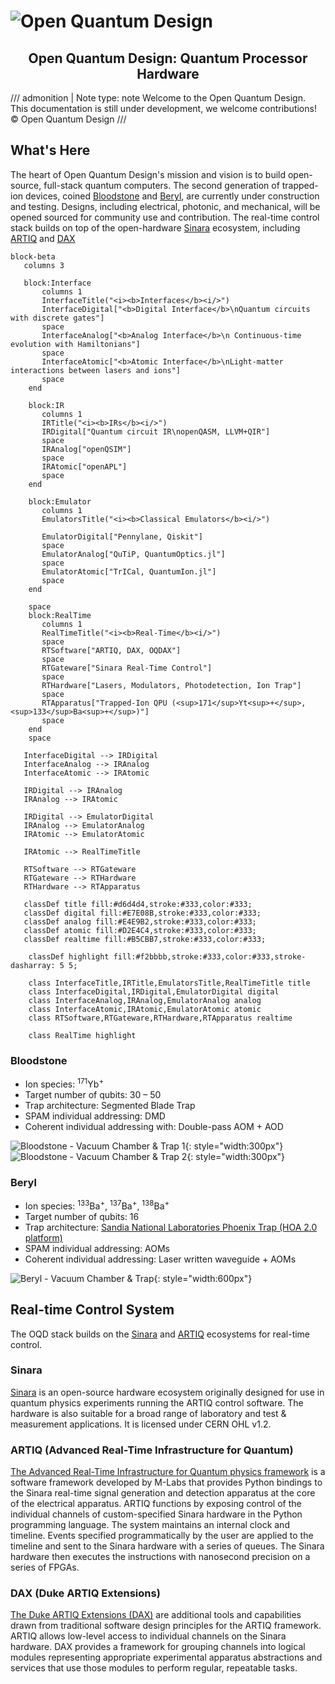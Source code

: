 # ![Open Quantum Design](../img/oqd-logo-text.png)

<div align="center">
    <h2 align="center">
        Open Quantum Design: Quantum Processor Hardware
    </h2>
</div>

<!-- prettier-ignore -->
/// admonition | Note
    type: note
Welcome to the Open Quantum Design.
This documentation is still under development, we welcome contributions! © Open Quantum Design
///


## What's Here
The heart of Open Quantum Design's mission and vision is to build open-source, full-stack
quantum computers. The second generation of trapped-ion devices, coined [Bloodstone](#bloodstone) and [Beryl](#beryl), 
are currently under construction and testing. Designs, including electrical, photonic, and mechanical,
will be opened sourced for community use and contribution. 
The real-time control stack builds on top of the open-hardware [Sinara](#sinara) ecosystem,
including [ARTIQ](#artiq) and [DAX](#dax)


```mermaid
block-beta
   columns 3
   
   block:Interface
       columns 1
       InterfaceTitle("<i><b>Interfaces</b><i/>")
       InterfaceDigital["<b>Digital Interface</b>\nQuantum circuits with discrete gates"] 
       space
       InterfaceAnalog["<b>Analog Interface</b>\n Continuous-time evolution with Hamiltonians"] 
       space
       InterfaceAtomic["<b>Atomic Interface</b>\nLight-matter interactions between lasers and ions"]
       space
    end
    
    block:IR
       columns 1
       IRTitle("<i><b>IRs</b><i/>")
       IRDigital["Quantum circuit IR\nopenQASM, LLVM+QIR"] 
       space
       IRAnalog["openQSIM"]
       space
       IRAtomic["openAPL"]
       space
    end
    
    block:Emulator
       columns 1
       EmulatorsTitle("<i><b>Classical Emulators</b><i/>")
       
       EmulatorDigital["Pennylane, Qiskit"] 
       space
       EmulatorAnalog["QuTiP, QuantumOptics.jl"]
       space
       EmulatorAtomic["TrICal, QuantumIon.jl"]
       space
    end
    
    space
    block:RealTime
       columns 1
       RealTimeTitle("<i><b>Real-Time</b><i/>")
       space
       RTSoftware["ARTIQ, DAX, OQDAX"] 
       space
       RTGateware["Sinara Real-Time Control"]
       space
       RTHardware["Lasers, Modulators, Photodetection, Ion Trap"]
       space
       RTApparatus["Trapped-Ion QPU (<sup>171</sup>Yt<sup>+</sup>, <sup>133</sup>Ba<sup>+</sup>)"]
       space
    end
    space
    
   InterfaceDigital --> IRDigital
   InterfaceAnalog --> IRAnalog
   InterfaceAtomic --> IRAtomic
   
   IRDigital --> IRAnalog
   IRAnalog --> IRAtomic
   
   IRDigital --> EmulatorDigital
   IRAnalog --> EmulatorAnalog
   IRAtomic --> EmulatorAtomic
   
   IRAtomic --> RealTimeTitle
   
   RTSoftware --> RTGateware
   RTGateware --> RTHardware
   RTHardware --> RTApparatus
   
   classDef title fill:#d6d4d4,stroke:#333,color:#333;
   classDef digital fill:#E7E08B,stroke:#333,color:#333;
   classDef analog fill:#E4E9B2,stroke:#333,color:#333;
   classDef atomic fill:#D2E4C4,stroke:#333,color:#333;
   classDef realtime fill:#B5CBB7,stroke:#333,color:#333;

    classDef highlight fill:#f2bbbb,stroke:#333,color:#333,stroke-dasharray: 5 5;

    class InterfaceTitle,IRTitle,EmulatorsTitle,RealTimeTitle title
    class InterfaceDigital,IRDigital,EmulatorDigital digital
    class InterfaceAnalog,IRAnalog,EmulatorAnalog analog
    class InterfaceAtomic,IRAtomic,EmulatorAtomic atomic
    class RTSoftware,RTGateware,RTHardware,RTApparatus realtime
    
    class RealTime highlight
```


### Bloodstone <a name="bloodstone"></a>
* Ion species: <sup>171</sup>Yb<sup>+</sup>
* Target number of qubits: 30 – 50
* Trap architecture: Segmented Blade Trap
* SPAM individual addressing: DMD
* Coherent individual addressing with: Double-pass AOM + AOD

![Bloodstone - Vacuum Chamber & Trap 1](./img/bloodstone-trap1.png){: style="width:300px"}
![Bloodstone - Vacuum Chamber & Trap 2](./img/bloodstone-trap2.png){: style="width:300px"}

### Beryl <a name="beryl"></a>
* Ion species: <sup>133</sup>Ba<sup>+</sup>, <sup>137</sup>Ba<sup>+</sup>, <sup>138</sup>Ba<sup>+</sup>
* Target number of qubits: 16
* Trap architecture: [Sandia National Laboratories Phoenix Trap (HOA 2.0 platform)](https://arxiv.org/abs/2009.02398)
* SPAM individual addressing: AOMs
* Coherent individual addressing: Laser written waveguide + AOMs

![Beryl - Vacuum Chamber & Trap](./img/beryl-trap.png){: style="width:600px"}

## Real-time Control System <a name="realtime"></a>
The OQD stack builds on the [Sinara](https://m-labs.hk/experiment-control/sinara-core/) and [ARTIQ](https://m-labs.hk/artiq/) ecosystems for real-time control.

### Sinara <a name="sinara"></a>
[Sinara](https://sinara-hw.github.io/) is an open-source hardware ecosystem originally designed for use in quantum physics experiments running the ARTIQ control software.
The hardware is also suitable for a broad range of laboratory and test & measurement applications.
It is licensed under CERN OHL v1.2.


### ARTIQ (Advanced Real-Time Infrastructure for Quantum) <a name="artiq"></a>
[The Advanced Real-Time Infrastructure for Quantum physics framework](https://github.com/m-labs/artiq) is a software framework developed by M-Labs that provides Python bindings to the Sinara real-time signal generation and detection apparatus at the core of the electrical apparatus.
ARTIQ functions by exposing control of the individual channels of custom-specified Sinara hardware in the Python programming language.
The system maintains an internal clock and timeline.
Events specified programmatically by the user are applied to the timeline and sent to the Sinara hardware with a series of queues.
The Sinara hardware then executes the instructions with nanosecond precision on a series of FPGAs.

### DAX (Duke ARTIQ Extensions) <a name="dax"></a>
[The Duke ARTIQ Extensions (DAX)](https://gitlab.com/duke-artiq/dax) are additional tools and capabilities drawn from traditional software design principles for the ARTIQ framework.
ARTIQ allows low-level access to individual channels on the Sinara hardware.
DAX provides a framework for grouping channels into logical modules representing appropriate experimental apparatus abstractions and services that use those modules to perform regular, repeatable tasks.

